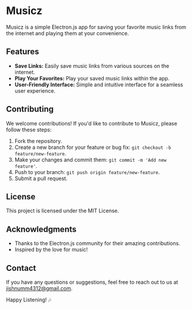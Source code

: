 # Musicz

Musicz is a simple Electron.js app for saving your favorite music links from the internet and playing them at your convenience.

## Features

- **Save Links:** Easily save music links from various sources on the internet.
- **Play Your Favorites:** Play your saved music links within the app.
- **User-Friendly Interface:** Simple and intuitive interface for a seamless user experience.

## Contributing

We welcome contributions! If you'd like to contribute to Musicz, please follow these steps:

1. Fork the repository.
2. Create a new branch for your feature or bug fix: `git checkout -b feature/new-feature`.
3. Make your changes and commit them: `git commit -m 'Add new feature'`.
4. Push to your branch: `git push origin feature/new-feature`.
5. Submit a pull request.

## License

This project is licensed under the MIT License.

## Acknowledgments

- Thanks to the Electron.js community for their amazing contributions.
- Inspired by the love for music!

## Contact

If you have any questions or suggestions, feel free to reach out to us at [jishnumm4312@gmail.com](mailto:jishnumm4312@gmail.com).

Happy Listening! 🎶
